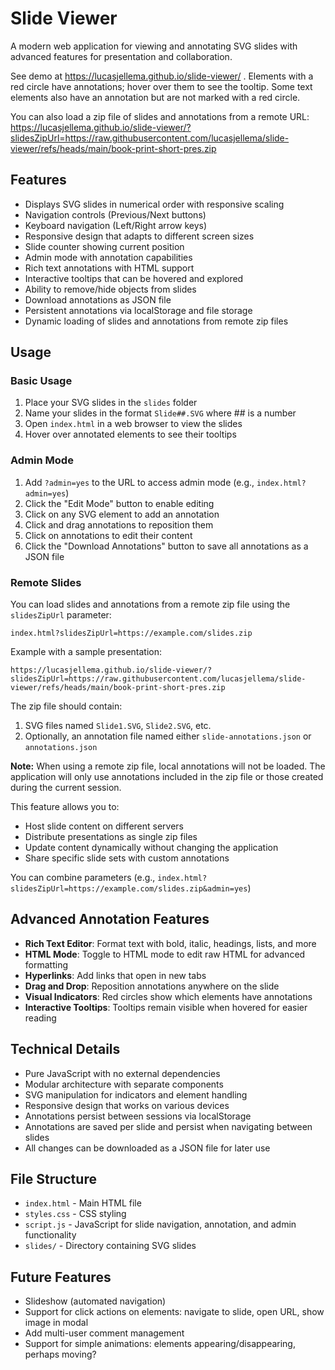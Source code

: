 # Slide Viewer

A modern web application for viewing and annotating SVG slides with advanced features for presentation and collaboration.

See demo at https://lucasjellema.github.io/slide-viewer/ . Elements with a red circle have annotations; hover over them to see the tooltip. Some text elements also have an annotation but are not marked with a red circle.

You can also load a zip file of slides and annotations from a remote URL:
https://lucasjellema.github.io/slide-viewer/?slidesZipUrl=https://raw.githubusercontent.com/lucasjellema/slide-viewer/refs/heads/main/book-print-short-pres.zip

## Features

- Displays SVG slides in numerical order with responsive scaling
- Navigation controls (Previous/Next buttons)
- Keyboard navigation (Left/Right arrow keys)
- Responsive design that adapts to different screen sizes
- Slide counter showing current position
- Admin mode with annotation capabilities
- Rich text annotations with HTML support
- Interactive tooltips that can be hovered and explored
- Ability to remove/hide objects from slides
- Download annotations as JSON file
- Persistent annotations via localStorage and file storage
- Dynamic loading of slides and annotations from remote zip files

## Usage

### Basic Usage
1. Place your SVG slides in the `slides` folder
2. Name your slides in the format `Slide##.SVG` where ## is a number
3. Open `index.html` in a web browser to view the slides
4. Hover over annotated elements to see their tooltips

### Admin Mode
1. Add `?admin=yes` to the URL to access admin mode (e.g., `index.html?admin=yes`)
2. Click the "Edit Mode" button to enable editing
3. Click on any SVG element to add an annotation
4. Click and drag annotations to reposition them
5. Click on annotations to edit their content
6. Click the "Download Annotations" button to save all annotations as a JSON file

### Remote Slides
You can load slides and annotations from a remote zip file using the `slidesZipUrl` parameter:

```
index.html?slidesZipUrl=https://example.com/slides.zip
```

Example with a sample presentation:
```
https://lucasjellema.github.io/slide-viewer/?slidesZipUrl=https://raw.githubusercontent.com/lucasjellema/slide-viewer/refs/heads/main/book-print-short-pres.zip
```

The zip file should contain:
1. SVG files named `Slide1.SVG`, `Slide2.SVG`, etc.
2. Optionally, an annotation file named either `slide-annotations.json` or `annotations.json`

**Note:** When using a remote zip file, local annotations will not be loaded. The application will only use annotations included in the zip file or those created during the current session.

This feature allows you to:
- Host slide content on different servers
- Distribute presentations as single zip files
- Update content dynamically without changing the application
- Share specific slide sets with custom annotations

You can combine parameters (e.g., `index.html?slidesZipUrl=https://example.com/slides.zip&admin=yes`)

## Advanced Annotation Features

- **Rich Text Editor**: Format text with bold, italic, headings, lists, and more
- **HTML Mode**: Toggle to HTML mode to edit raw HTML for advanced formatting
- **Hyperlinks**: Add links that open in new tabs
- **Drag and Drop**: Reposition annotations anywhere on the slide
- **Visual Indicators**: Red circles show which elements have annotations
- **Interactive Tooltips**: Tooltips remain visible when hovered for easier reading

## Technical Details

- Pure JavaScript with no external dependencies
- Modular architecture with separate components
- SVG manipulation for indicators and element handling
- Responsive design that works on various devices
- Annotations persist between sessions via localStorage
- Annotations are saved per slide and persist when navigating between slides
- All changes can be downloaded as a JSON file for later use

## File Structure

- `index.html` - Main HTML file
- `styles.css` - CSS styling
- `script.js` - JavaScript for slide navigation, annotation, and admin functionality
- `slides/` - Directory containing SVG slides

## Future Features

- Slideshow (automated navigation)
- Support for click actions on elements: navigate to slide, open URL, show image in modal 
- Add multi-user comment management
- Support for simple animations: elements appearing/disappearing, perhaps moving?
